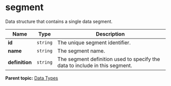 # segment

Data structure that contains a single data segment.

| Name | Type | Description |
|--------|--------|---------------|
| **id** | `string` | The unique segment identifier. |
| **name** | `string` | The segment name. |
| **definition** | `string` | The segment definition used to specify the data to include in this segment. |

**Parent topic:** [Data Types](../data_types/c_data_types.md)

